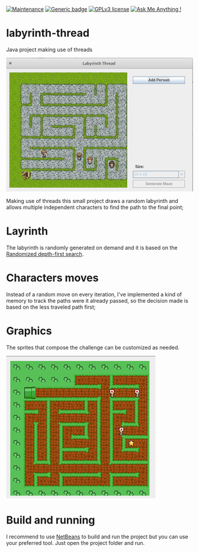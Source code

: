 [![Maintenance](https://img.shields.io/badge/Maintained%3F-no-red.svg)](https://bitbucket.org/lbesson/ansi-colors)
[![Generic badge](https://img.shields.io/badge/Status-Deprecated-orange.svg)](https://shields.io/)
[![GPLv3 license](https://img.shields.io/badge/License-GPLv3-blue.svg)](http://perso.crans.org/besson/LICENSE.html)
[![Ask Me Anything !](https://img.shields.io/badge/Ask%20me-anything-1abc9c.svg)](https://GitHub.com/Naereen/ama)

# labyrinth-thread
Java project making use of threads

![Screenshot 01](https://github.com/marcelkohl/labyrinth-thread/blob/main/demo.png?raw=true)

Making use of threads this small project draws a random labyrinth and allows multiple independent characters to find the path to the final point;

# Layrinth
The labyrinth is randomly generated on demand and it is based on the [Randomized depth-first search](https://en.wikipedia.org/wiki/Maze_generation_algorithm).

# Characters moves
Instead of a random move on every iteration, I've implemented a kind of memory to track the paths were it already passed, so the decision made is based on the less traveled path first;

# Graphics
The sprites that compose the challenge can be customized as needed.

![Screenshot 02](https://github.com/marcelkohl/labyrinth-thread/blob/main/demo2.png?raw=true)

# Build and running
I recommend to use [NetBeans](https://netbeans.apache.org/download/nb124/nb124.html) to build and run the project but you can use your preferred tool. Just open the project folder and run.
